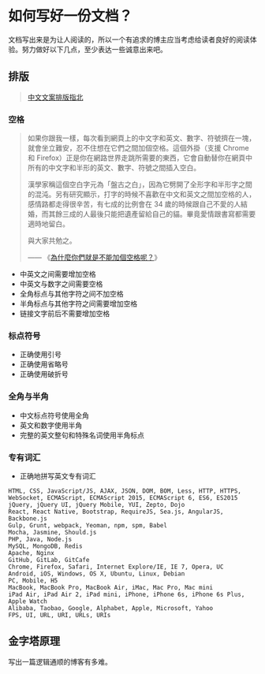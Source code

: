 # 如何写好一份文档？

文档写出来是为让人阅读的，所以一个有追求的博主应当考虑给读者良好的阅读体验。努力做好以下几点，至少表达一些诚意出来吧。

## 排版
> [中文文案排版指北](https://github.com/sparanoid/chinese-copywriting-guidelines)
### 空格

> 如果你跟我一樣，每次看到網頁上的中文字和英文、數字、符號擠在一塊，就會坐立難安，忍不住想在它們之間加個空格。這個外掛（支援 Chrome 和 Firefox）正是你在網路世界走跳所需要的東西，它會自動替你在網頁中所有的中文字和半形的英文、數字、符號之間插入空白。
> 
> 漢學家稱這個空白字元為「盤古之白」，因為它劈開了全形字和半形字之間的混沌。另有研究顯示，打字的時候不喜歡在中文和英文之間加空格的人，感情路都走得很辛苦，有七成的比例會在 34 歲的時候跟自己不愛的人結婚，而其餘三成的人最後只能把遺產留給自己的貓。畢竟愛情跟書寫都需要適時地留白。
> 
> 與大家共勉之。
> 
> —— 《[為什麼你們就是不能加個空格呢？](https://github.com/vinta/pangu.js)》

- 中英文之间需要增加空格
- 中英文与数字之间需要空格
- 全角标点与其他字符之间不加空格
- 半角标点与其他字符之间需要增加空格  
- 链接文字前后不需要增加空格  

### 标点符号

- 正确使用引号
- 正确使用省略号
- 正确使用破折号

### 全角与半角

- 中文标点符号使用全角 
- 英文和数字使用半角
- 完整的英文整句和特殊名词使用半角标点

### 专有词汇

- 正确地拼写英文专有词汇

```
HTML, CSS, JavaScript/JS, AJAX, JSON, DOM, BOM, Less, HTTP, HTTPS,
WebSocket, ECMAScript, ECMAScript 2015, ECMAScript 6, ES6, ES2015
jQuery, jQuery UI, jQuery Mobile, YUI, Zepto, Dojo
React, React Native, Bootstrap, RequireJS, Sea.js, AngularJS, Backbone.js
Gulp, Grunt, webpack, Yeoman, npm, spm, Babel
Mocha, Jasmine, Should.js
PHP, Java, Node.js
MySQL, MongoDB, Redis
Apache, Nginx
GitHub, GitLab, GitCafe
Chrome, Firefox, Safari, Internet Explore/IE, IE 7, Opera, UC
Android, iOS, Windows, OS X, Ubuntu, Linux, Debian
PC, Mobile, H5
MacBook, MacBook Pro, MacBook Air, iMac, Mac Pro, Mac mini
iPad Air, iPad Air 2, iPad mini, iPhone, iPhone 6s, iPhone 6s Plus, Apple Watch
Alibaba, Taobao, Google, Alphabet, Apple, Microsoft, Yahoo
FPS, UI, URL, URI, URLs, URIs
```

## 金字塔原理

写出一篇逻辑通顺的博客有多难。